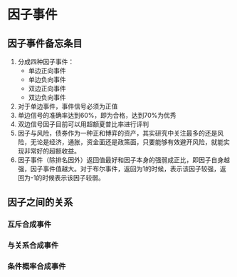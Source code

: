 # 因子事件

## 因子事件备忘条目

1. 分成四种因子事件：
   * 单边正向事件
   * 单边负向事件
   * 双边正向事件
   * 双边负向事件
2. 对于单边事件，事件信号必须为正值
3. 单边信号的准确率达到60%，即为合格，达到70%为优秀
4. 双边信号因子目前可以用超额夏普比率进行评判
5. 因子与风险，债券作为一种正和博弈的资产，其实研究中关注最多的还是风险，无论是经济，通胀，资金面还是政策面，只要能够有效避开风险，就能实现非常好的超额收益。
6. 因子事件（除排名因外）返回值最好和因子本身的强弱成正比，即因子自身越强，因子事件值越大。对于布尔事件，返回为1的时候，表示该因子较强，返回为-1的时候表示该因子较弱。

## 因子之间的关系
### 互斥合成事件
### 与关系合成事件
### 条件概率合成事件



